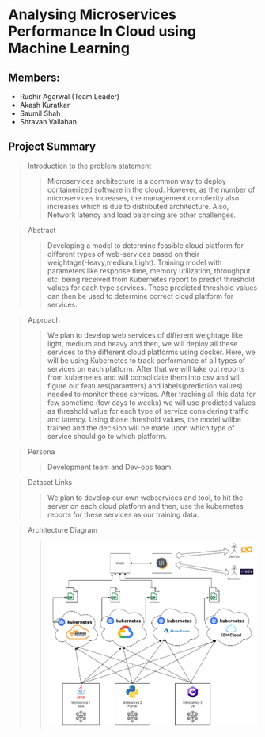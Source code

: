 # Analysing Microservices Performance In Cloud using Machine Learning

## Members:
* Ruchir Agarwal (Team Leader)
* Akash Kuratkar
* Saumil Shah
* Shravan Vallaban
## Project Summary

>Introduction to the problem statement
>>Microservices architecture is a common way to deploy containerized software in the cloud. However, as the number of microservices increases, the management complexity also increases which is due to distributed architecture. Also, Network latency and load balancing are other challenges.

>Abstract
>>Developing a model to determine feasible cloud platform for different types of web-services based on their weightage(Heavy,medium,Light). Training model with parameters like response time, memory utilization, throughput etc. being received from Kubernetes report to predict threshold values for each type services. These predicted threshold values can then be used to determine correct cloud platform for services.

>Approach
>>We plan to develop web services of different weightage like light, medium and heavy and then, we will deploy all these services to the different cloud platforms using docker. Here, we will be using Kubernetes to track performance of all types of services on each platform. After that we will take out reports from kubernetes and will consolidate them into csv and will figure out features(paramters) and labels(prediction values) needed to monitor these services. After tracking all this data for few sometime (few days to weeks) we will use predicted values as threshold value for each type of service considering traffic and latency. Using those threshold values, the model willbe trained and the decision will be made upon which type of service should go to which platform.

>Persona
>>Development team and Dev-ops team.

>Dataset Links
>>We plan to develop our own webservices and tool, to hit the server on each cloud platform and then, use the kubernetes reports for these services as our training data.

>Architecture Diagram
>>![](Architecture-Diagram/Architecture_Diagram.png
)
